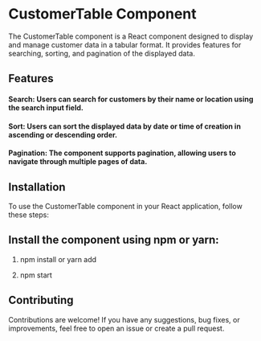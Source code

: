 # CustomerTable Component
The CustomerTable component is a React component designed to display and manage customer data in a tabular format. It provides features for searching, sorting, and pagination of the displayed data.

## Features
  #### Search: Users can search for customers by their name or location using the search input field.
  #### Sort: Users can sort the displayed data by date or time of creation in ascending or descending order.
  #### Pagination: The component supports pagination, allowing users to navigate through multiple pages of data.
## Installation
To use the CustomerTable component in your React application, follow these steps:

## Install the component using npm or yarn:

1) npm install <component-name>
or
yarn add <component-name>

2) npm start
   
## Contributing
Contributions are welcome! If you have any suggestions, bug fixes, or improvements, feel free to open an issue or create a pull request.

